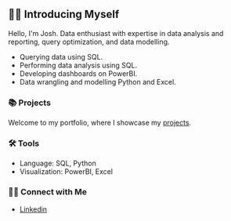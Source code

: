 ## 🙋‍♂️ Introducing Myself 

Hello, I'm Josh. Data enthusiast with expertise in data analysis and reporting, query optimization,  and data modelling. 

- Querying data using SQL.
- Performing data analysis using SQL.
- Developing dashboards on PowerBI.
- Data wrangling and modelling Python and Excel.

### 📚 Projects

Welcome to my portfolio, where I showcase my [projects](https://github.com/katiehuangx/Portfolio-Guide/blob/main/README.md).

### 🛠️ Tools

- Language: SQL, Python
- Visualization: PowerBI, Excel

### 👋🏻 Connect with Me

- [Linkedin](https://www.linkedin.com/in/josh-loh-458049219/)

